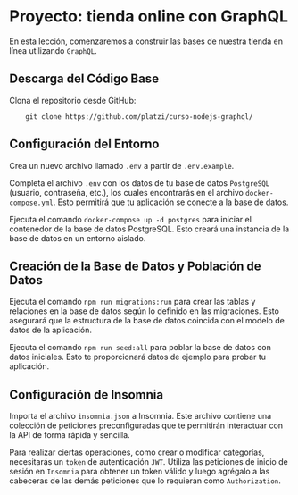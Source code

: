 # Proyecto: tienda online con GraphQL

En esta lección, comenzaremos a construir las bases de nuestra tienda en línea utilizando `GraphQL`.

## Descarga del Código Base

Clona el repositorio desde GitHub:

```shell
    git clone https://github.com/platzi/curso-nodejs-graphql/
```

## Configuración del Entorno

Crea un nuevo archivo llamado `.env` a partir de `.env.example`.

Completa el archivo `.env` con los datos de tu base de datos `PostgreSQL` (usuario, contraseña, etc.), los cuales encontrarás en el archivo `docker-compose.yml`. Esto permitirá que tu aplicación se conecte a la base de datos.

Ejecuta el comando `docker-compose up -d postgres` para iniciar el contenedor de la base de datos PostgreSQL. Esto creará una instancia de la base de datos en un entorno aislado.

## Creación de la Base de Datos y Población de Datos

Ejecuta el comando `npm run migrations:run` para crear las tablas y relaciones en la base de datos según lo definido en las migraciones. Esto asegurará que la estructura de la base de datos coincida con el modelo de datos de la aplicación.

Ejecuta el comando `npm run seed:all` para poblar la base de datos con datos iniciales. Esto te proporcionará datos de ejemplo para probar tu aplicación.

## Configuración de Insomnia

Importa el archivo `insomnia.json` a Insomnia. Este archivo contiene una colección de peticiones preconfiguradas que te permitirán interactuar con la API de forma rápida y sencilla.

Para realizar ciertas operaciones, como crear o modificar categorías, necesitarás un `token` de autenticación `JWT`. Utiliza las peticiones de inicio de sesión en `Insomnia` para obtener un token válido y luego agrégalo a las cabeceras de las demás peticiones que lo requieran como `Authorization`.
